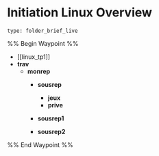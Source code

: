 # Initiation Linux Overview
 
```ccard
type: folder_brief_live
```
 
%% Begin Waypoint %%
- [[linux_tp1]]
- **trav**
	- **monrep**
		- **sousrep**
			- **jeux**
			- **prive**

		- **sousrep1**
		- **sousrep2**

%% End Waypoint %%